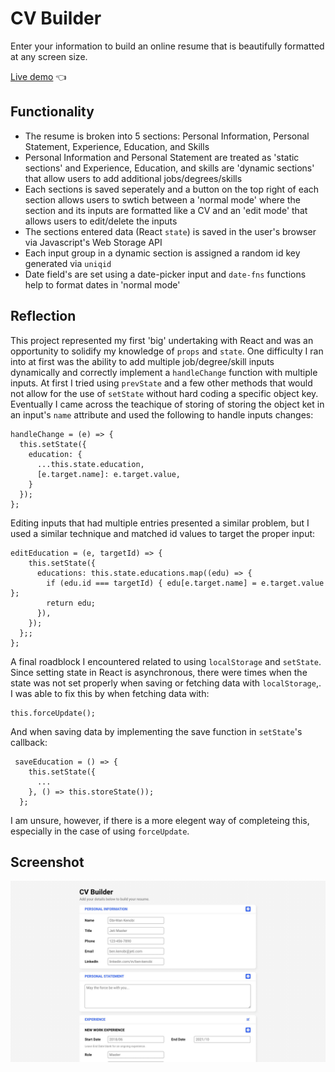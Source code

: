# CV Builder

Enter your information to build an online resume that is beautifully formatted at any screen size.

[Live demo](https://gregolive.github.io/cv-builder/) 👈

## Functionality

- The resume is broken into 5 sections: Personal Information, Personal Statement, Experience, Education, and Skills
- Personal Information and Personal Statement are treated as 'static sections' and Experience, Education, and skills are 'dynamic sections' that allow users to add additional jobs/degrees/skills
- Each sections is saved seperately and a button on the top right of each section allows users to swtich between a 'normal mode' where the section and its inputs are formatted like a CV and an 'edit mode' that allows users to edit/delete the inputs
- The sections entered data (React <code>state</code>) is saved in the user's browser via Javascript's Web Storage API 
- Each input group in a dynamic section is assigned a random id key generated via <code>uniqid</code>
- Date field's are set using a date-picker input and <code>date-fns</code> functions help to format dates in 'normal mode'

## Reflection

This project represented my first 'big' undertaking with React and was an opportunity to solidify my knowledge of <code>props</code> and <code>state</code>. One difficulty I ran into at first was the ability to add multiple job/degree/skill inputs dynamically and correctly implement a <code>handleChange</code> function with multiple inputs. At first I tried using <code>prevState</code> and a few other methods that would not allow for the use of <code>setState</code> without hard coding a specific object key. Eventually I came across the teachique of storing of storing the object ket in an input's <code>name</code> attribute and used the following to handle inputs changes:

````
handleChange = (e) => {
  this.setState({
    education: {
      ...this.state.education, 
      [e.target.name]: e.target.value,
    }
  });
};
````

Editing inputs that had multiple entries presented a similar problem, but I used a similar technique and matched id values to target the proper input:

````
editEducation = (e, targetId) => {
    this.setState({
      educations: this.state.educations.map((edu) => {
        if (edu.id === targetId) { edu[e.target.name] = e.target.value };
        return edu; 
      }),
    });
  };;
};
````

A final roadblock I encountered related to using <code>localStorage</code> and <code>setState</code>. Since setting state in React is asynchronous, there were times when the state was not set properly when saving or fetching data with <code>localStorage</code>,. I was able to fix this by when fetching data with:

````
this.forceUpdate();
````

And when saving data by implementing the save function in <code>setState</code>'s callback:

````
 saveEducation = () => {
    this.setState({
      ...
    }, () => this.storeState());
  };
````

I am unsure, however, if there is a more elegent way of completeing this, especially in the case of using <code>forceUpdate</code>.

## Screenshot

<img src='./screenshot.jpg' alt='CV builder screenshot'>
